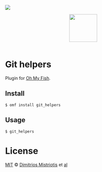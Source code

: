 ![][license-badge]

<div align="center">
  <a href="http://github.com/oh-my-fish/oh-my-fish">
  <img width=90px  src="https://cloud.githubusercontent.com/assets/8317250/8510172/f006f0a4-230f-11e5-98b6-5c2e3c87088f.png">
  </a>
</div>
<br>

# Git helpers

Plugin for [Oh My Fish][omf-link].

## Install

```fish
$ omf install git_helpers
```


## Usage

```fish
$ git_helpers
```

# License

[MIT][mit] © [Dimitrios Mistriotis][author] et [al][contributors]


[mit]:            http://opensource.org/licenses/MIT
[author]:         http://github.com/dimitrismistriotis
[contributors]:   https://github.com/dimitrismistriotis/pkg-git_helpers/graphs/contributors
[omf-link]:       https://www.github.com/oh-my-fish/oh-my-fish

[license-badge]:  https://img.shields.io/badge/license-MIT-007EC7.svg?style=flat-square
